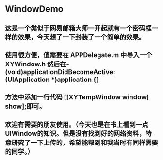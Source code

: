 
# WindowDemo

## 这是一个类似于网易邮箱大师一开起就有一个密码框一样的效果，今天想了一下封装了一个简单的效果。

## 使用很方便，值需要在 APPDelegate.m 中导入一个XYWindow.h 然后在- (void)applicationDidBecomeActive:(UIApplication *)application {} 
## 方法中添加一行代码 [[XYTempWindow window] show];即可。
  
## 欢迎有需要的朋友使用。（今天也是在书上看到一点UIWindow的知识。但是没有找到好的网络资料，特意研究了一下上传的，希望能帮到和我当时有同样需要的同学。）
